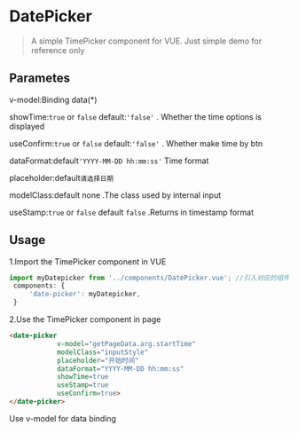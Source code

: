 # DatePicker

> A simple TimePicker component for VUE. Just simple demo for reference only


## Parametes

v-model:Binding data(*)

showTime:`true` or `false` default:`'false'` . Whether the time options is displayed

useConfirm:`true` or `false`  default:`'false'` . Whether make time by btn

dataFormat:default`'YYYY-MM-DD hh:mm:ss'` Time format

placeholder:default`请选择日期` 

modelClass:default none .The class used by internal input

useStamp:`true` or `false` default `false` .Returns in timestamp format

## Usage
1.Import the TimePicker component in VUE
```javascript
import myDatepicker from '../components/DatePicker.vue'; //引入对应的组件
 components: {
     'date-picker': myDatepicker,
 }

```
2.Use the TimePicker component in page
```html
<date-picker
            v-model="getPageData.arg.startTime"
            modelClass="inputStyle"
            placeholder="开始时间"
            dataFormat="YYYY-MM-DD hh:mm:ss"
            showTime=true
            useStamp=true
            useConfirm=true>
</date-picker>
```
Use v-model for data binding
